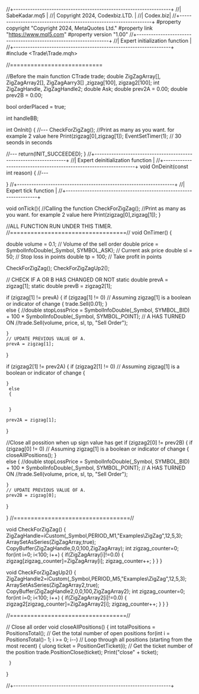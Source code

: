 //+------------------------------------------------------------------+
//|                                                    SabeKadar.mq5 |
//|                                    Copyright 2024, Codexbiz.LTD. |
//|                                                         Codex.biz|
//+------------------------------------------------------------------+
#property copyright "Copyright 2024, MetaQuotes Ltd."
#property link      "https://www.mql5.com"
#property version   "1.00"
//+------------------------------------------------------------------+
//| Expert initialization function                                   |
//+------------------------------------------------------------------+
#include <Trade\Trade.mqh> 

//===========================

//Before the main function
CTrade trade;
double ZigZagArray[], ZigZagArray2[], ZigZagAarry3[] ,zigzag[100], zigzag2[100];
int ZigZagHandle, ZigZagHandle2;
double Ask;
double prev2A = 0.00;
double prev2B = 0.00;



bool orderPlaced = true;





int handleBB;


int OnInit()
  {
//---
   CheckForZigZag();
//Print as many as you want. for example 2 value here
   Print(zigzag[0],zigzag[1]);
   EventSetTimer(1); // 30 seonds in seconds
   

//---
   return(INIT_SUCCEEDED);
  }
//+------------------------------------------------------------------+
//| Expert deinitialization function                                 |
//+------------------------------------------------------------------+
void OnDeinit(const int reason)
  {
//---
   
  }
//+------------------------------------------------------------------+
//| Expert tick function                                             |
//+------------------------------------------------------------------+

void onTick(){
//Calling the function
CheckForZigZag();
//Print as many as you want. for example 2 value here
Print(zigzag[0],zigzag[1]); 
}





//ALL FUNCTION RUN UNDER THIS TIMER.
//==================================//
void OnTimer()
{


double volume = 0.1; // Volume of the sell order
double price = SymbolInfoDouble(_Symbol, SYMBOL_ASK); // Current ask price
double sl = 50; // Stop loss in points
double tp = 100; // Take profit in points



 CheckForZigZag();
 CheckForZigZagUp2();

// CHECK IF A OR B HAS CHANGED OR NOT
static double prevA = zigzag[1];
static double prevB = zigzag2[1];



if (zigzag[1] != prevA)
{
    if (zigzag[1] != 0) // Assuming zigzag[1] is a boolean or indicator of change
    {
      trade.Sell(0.01);
    }  
     else 
     { 
      //double stopLossPrice = SymbolInfoDouble(_Symbol, SYMBOL_BID) + 100 * SymbolInfoDouble(_Symbol, SYMBOL_POINT);
      // A HAS TURNED ON
      //trade.Sell(volume, price, sl, tp, "Sell Order");
      
    }
    // UPDATE PREVIOUS VALUE OF A.
    prevA = zigzag[1];
}



if (zigzag2[1] != prev2A)
{
    if (zigzag2[1] != 0) // Assuming zigzag[1] is a boolean or indicator of change
    {
      
    }  
     else 
     { 
     
      
     }
    
    prev2A = zigzag[1];
}

//Close all possition when up sign value has get
if (zigzag2[0] != prev2B)
{
    if (zigzag[0] != 0) // Assuming zigzag[1] is a boolean or indicator of change
    {
      closeAllPositions();
    }  
     else 
     { 
      //double stopLossPrice = SymbolInfoDouble(_Symbol, SYMBOL_BID) + 100 * SymbolInfoDouble(_Symbol, SYMBOL_POINT);
      // A HAS TURNED ON
      //trade.Sell(volume, price, sl, tp, "Sell Order");
      
    }
    // UPDATE PREVIOUS VALUE OF A.
    prev2B = zigzag[0];
}





}
//==================================//


void CheckForZigZag()
  {
   ZigZagHandle=iCustom(_Symbol,PERIOD_M1,"Examples\\ZigZag",12,5,3);
   ArraySetAsSeries(ZigZagArray,true);
   CopyBuffer(ZigZagHandle,0,0,100,ZigZagArray);
   int zigzag_counter=0;
   for(int i=0; i<100; i++)
     {
      if(ZigZagArray[i]!=0.0)
        {
         zigzag[zigzag_counter]=ZigZagArray[i];
         zigzag_counter++;
        }
     }
  }
  
  
  
  
  
  
  
  void CheckForZigZagUp2()
  {
   ZigZagHandle2=iCustom(_Symbol,PERIOD_M5,"Examples\\ZigZag",12,5,3);
   ArraySetAsSeries(ZigZagArray2,true);
   CopyBuffer(ZigZagHandle2,0,0,100,ZigZagArray2);
   int zigzag_counter=0;
   for(int i=0; i<100; i++)
     {
      if(ZigZagArray2[i]!=0.0)
        {
         zigzag2[zigzag_counter]=ZigZagArray2[i];
         zigzag_counter++;
        }
     }
  }
  
  
 
  
   
//==================================//
  
 
 
 
 
 
 
 
  
  
  
// Close all order
void closeAllPositions()
  {
   int totalPositions = PositionsTotal(); // Get the total number of open positions
   for(int i = PositionsTotal()- 1; i >= 0; i--)  // Loop through all positions (starting from the most recent)
     {
      ulong ticket = PositionGetTicket(i); // Get the ticket number of the position
      trade.PositionClose(ticket);
      Print("close" + ticket);

     }
  }

//+------------------------------------------------------------------+




